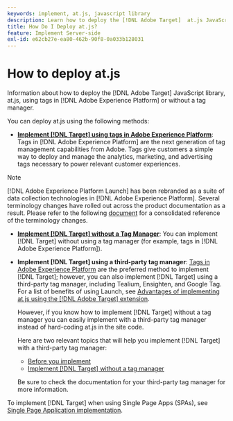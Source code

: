 ```yaml
---
keywords: implement, at.js, javascript library
description: Learn how to deploy the [!DNL Adobe Target]  at.js JavaScript library using tags in [!DNL Adobe Experience Platform] or without a tag manager.
title: How Do I Deploy at.js?
feature: Implement Server-side
exl-id: e62cb27e-ea80-462b-90f8-0a033b128031
---
```

# How to deploy at.js

Information about how to deploy the [!DNL Adobe Target]  JavaScript library, at.js, using tags in [!DNL Adobe Experience Platform] or without a tag manager.

You can deploy at.js using the following methods:

* **[Implement [!DNL Target] using tags in Adobe Experience Platform](/help/dev/implement/client-side/atjs/how-to-deployatjs/implement-target-using-adobe-launch.md)**: Tags in [!DNL Adobe Experience Platform] are the next generation of tag management capabilities from Adobe. Tags give customers a simple way to deploy and manage the analytics, marketing, and advertising tags necessary to power relevant customer experiences.

>[!NOTE]
>
> [!DNL Adobe Experience Platform Launch] has been rebranded as a suite of data collection technologies in [!DNL Adobe Experience Platform]. Several terminology changes have rolled out across the product documentation as a result. Please refer to the following [document](https://experienceleague.adobe.com/docs/experience-platform/tags/term-updates.html) for a consolidated reference of the terminology changes.

* **[Implement [!DNL Target] without a Tag Manager](/help/dev/implement/client-side/atjs/how-to-deployatjs/implement-target-without-a-tag-manager.md)**: You can implement [!DNL Target] without using a tag manager (for example, tags in [!DNL Adobe Experience Platform]).
* **Implement [!DNL Target] using a third-party tag manager**: [Tags in Adobe Experience Platform](/help/dev/implement/client-side/atjs/how-to-deployatjs/implement-target-using-adobe-launch.md) are the preferred method to implement [!DNL Target]; however, you can also implement [!DNL Target] using a third-party tag manager, including Tealium, Ensighten, and Google Tag. For a list of benefits of using Launch, see [Advantages of implementing at.js using the [!DNL Adobe Target]  extension](/help/dev/implement/client-side/atjs/how-to-deployatjs/implement-target-using-adobe-launch.md#advantages-of-implementing-atjs-using-the-target-extension).

  However, if you know how to implement [!DNL Target] without a tag manager you can easily implement with a third-party tag manager instead of hard-coding at.js in the site code.

  Here are two relevant topics that will help you implement [!DNL Target] with a third-party tag manager:

  * [Before you implement](/help/dev/before-implement/prepare-to-implement-target.md)
  * [Implement [!DNL Target] without a tag manager](/help/dev/implement/client-side/atjs/how-to-deployatjs/implement-target-without-a-tag-manager.md)

  Be sure to check the documentation for your third-party tag manager for more information.

To implement [!DNL Target] when using Single Page Apps (SPAs), see [Single Page Application implementation](/help/dev/implement/client-side/atjs/how-to-deployatjs/target-atjs-single-page-application.md).
